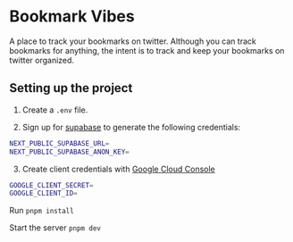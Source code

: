 # Bookmark Vibes

A place to track your bookmarks on twitter. Although you can track bookmarks for anything, the intent is to track and keep your bookmarks on twitter organized.

## Setting up the project

1. Create a `.env` file.

2. Sign up for [supabase](https://www.supabase.com) to generate the following credentials:

```bash
NEXT_PUBLIC_SUPABASE_URL=
NEXT_PUBLIC_SUPABASE_ANON_KEY=
```

3. Create client credentials with [Google Cloud Console](https://console.cloud.google.com/)

```bash
GOOGLE_CLIENT_SECRET=
GOOGLE_CLIENT_ID=
```

Run
`pnpm install`

Start the server
`pnpm dev`
